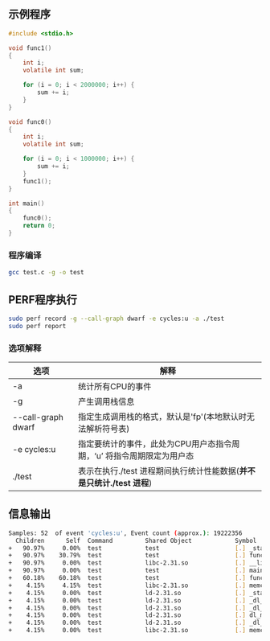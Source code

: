 ## 示例程序

```c
#include <stdio.h>

void func1()
{
	int i;
	volatile int sum;

	for (i = 0; i < 2000000; i++) {
		sum += i;
	}
}

void func0()
{
	int i;
	volatile int sum;

	for (i = 0; i < 1000000; i++) {
		sum += i;
	}
	func1();
}

int main()
{
	func0();
	return 0;
}
```

### 程序编译

```bash
gcc test.c -g -o test
```



## PERF程序执行

```bash
sudo perf record -g --call-graph dwarf -e cycles:u -a ./test
sudo perf report
```



### 选项解释

| 选项               | 解释                                                         |
| ------------------ | ------------------------------------------------------------ |
| -a                 | 统计所有CPU的事件                                            |
| -g                 | 产生调用栈信息                                               |
| --call-graph dwarf | 指定生成调用栈的格式，默认是'fp'(本地默认时无法解析符号表)   |
| -e cycles:u        | 指定要统计的事件，此处为CPU用户态指令周期，‘u’ 将指令周期限定为用户态 |
| ./test             | 表示在执行./test 进程期间执行统计性能数据(**并不是只统计./test 进程**) |



## 信息输出

```bash
Samples: 52  of event 'cycles:u', Event count (approx.): 19222356
  Children      Self  Command         Shared Object            Symbol
+   90.97%     0.00%  test            test                     [.] _start
+   90.97%    30.79%  test            test                     [.] func0
+   90.97%     0.00%  test            libc-2.31.so             [.] __libc_start_main
+   90.97%     0.00%  test            test                     [.] main
+   60.18%    60.18%  test            test                     [.] func1
+    4.15%     4.15%  test            libc-2.31.so             [.] memcmp
+    4.15%     0.00%  test            ld-2.31.so               [.] _start
+    4.15%     0.00%  test            ld-2.31.so               [.] _dl_start
+    4.15%     0.00%  test            ld-2.31.so               [.] _dl_sysdep_start
+    4.15%     0.00%  test            ld-2.31.so               [.] dl_main
+    4.15%     0.00%  test            ld-2.31.so               [.] _dl_relocate_object
+    4.15%     0.00%  test            libc-2.31.so             [.] memcmp_ifunc (inlined)
```

